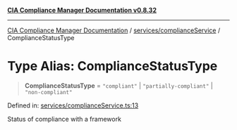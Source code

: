 [**CIA Compliance Manager Documentation v0.8.32**](../../../README.md)

***

[CIA Compliance Manager Documentation](../../../modules.md) / [services/complianceService](../README.md) / ComplianceStatusType

# Type Alias: ComplianceStatusType

> **ComplianceStatusType** = `"compliant"` \| `"partially-compliant"` \| `"non-compliant"`

Defined in: [services/complianceService.ts:13](https://github.com/Hack23/cia-compliance-manager/blob/0dc9a11e510cc2f2986e7debe532892627f2b00f/src/services/complianceService.ts#L13)

Status of compliance with a framework
